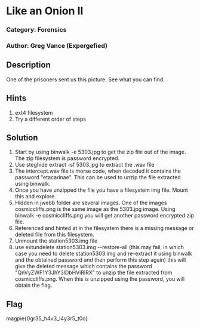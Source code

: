 # Like an Onion II

### Category: Forensics
### Author: Greg Vance (Expergefied)

## Description
One of the prisoners sent us this picture. See what you can find.

## Hints
1. ext4 filesystem
2. Try a different order of steps

## Solution
1. Start by using binwalk -e 5303.jpg to get the zip file out of the image. The zip filesystem
   is password encrypted.
2. Use steghide extract -sf 5303.jpg to extract the .wav file
3. The intercept.wav file is morse code, when decoded it contains the password "etacarinae".
   This can be used to unzip the file extracted using binwalk.
4. Once you have unzipped the file you have a filesystem img file. Mount this and explore.
5. Hidden in jwebb folder are several images. One of the images cosmiccliffs.png is the same image
   as the 5303.jpg image. Using binwalk -e cosmiccliffs.png you will get another password encrypted
   zip file.
6. Referenced and hinted at in the filesystem there is a missing message or deleted file from this
   filesystem.
7. Unmount the station5303.img file
8. use extundelete station5303.img --restore-all (this may fail, in which case you need to delete
   station5303.img and re-extract it using binwalk and the obtained password and then perform this
   step again) this will give the deleted message which contains the password "QnVyZWF1Y3JhY3lDbHViRlRX"
   to unzip the file extracted from cosmiccliffs.png. When this is unzipped using the password,
   you will obtain the flag.

## Flag
magpie{0gr35_h4v3_l4y3r5_t0o}
